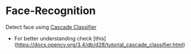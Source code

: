 # Face-Recognition
Detect face using [Cascade Classifier](https://github.com/AasthaVarma/Face-Recognition/tree/main/Cascade)
- For better understanding check [this] (https://docs.opencv.org/3.4/db/d28/tutorial_cascade_classifier.html)
